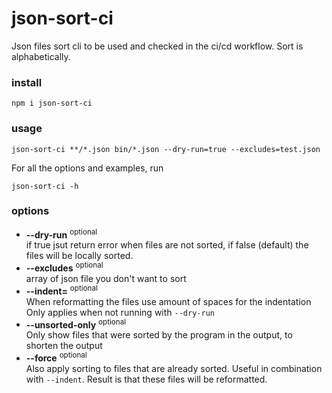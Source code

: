 
# json-sort-ci

Json files sort cli to be used and checked in the ci/cd workflow.
Sort is alphabetically.

### install
```
npm i json-sort-ci
```

### usage
```
json-sort-ci **/*.json bin/*.json --dry-run=true --excludes=test.json
```

For all the options and examples, run

```
json-sort-ci -h
```

### options

- **--dry-run** <sup>optional</sup> <br>
  if true jsut return error when files are not sorted, if false (default) the files will be locally sorted.
- **--excludes** <sup>optional</sup> <br>
  array of json file you don't want to sort
- **--indent=<integer>** <sup>optional</sup> <br>
  When reformatting the files use <integer> amount of spaces for the indentation
  Only applies when not running with `--dry-run`
- **--unsorted-only** <sup>optional</sup> <br>
  Only show files that were sorted by the program in the output, to shorten the output
- **--force** <sup>optional</sup> <br>
  Also apply sorting to files that are already sorted. Useful in combination with `--indent`.
  Result is that these files will be reformatted.


